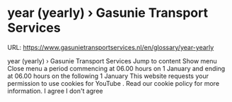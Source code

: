 # year (yearly) › Gasunie Transport Services

URL: https://www.gasunietransportservices.nl/en/glossary/year-yearly

year (yearly) › Gasunie Transport Services
Jump to content
Show menu
Close menu
a period commencing at 06.00 hours on 1 January and ending at 06.00 hours on the following 1 January
This website requests your permission to use cookies for
YouTube
. Read our
cookie policy
for more information.
I agree
I don't agree